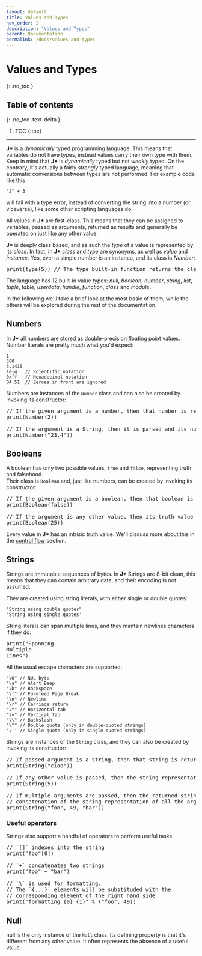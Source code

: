 ```yaml
---
layout: default
title: Values and Types
nav_order: 2
description: "Values and Types"
parent: Documentation
permalink: /docs/values-and-types
---
```


# Values and Types
{: .no_toc }

## Table of contents
{: .no_toc .text-delta }

1. TOC
{:toc}

---

**J\*** is a *dynamically* typed programming language. This means that variables do not have types,
instead values carry their own type with them. Keep in mind that **J\*** is *dynamically* typed but 
not *weakly* typed. On the contrary, it's actually a fairly *strongly* typed language, meaning that
automatic conversions between types are not performed. For example code like this

```jstar
"2" + 3
```

will fail with a type error, instead of converting the string into a number (or viceversa), like 
some other scripting languages do.

All values in **J\*** are first-class. This means that they can be assigned to variables, passed 
as arguments, returned as results and generally be operated on just like any other value.

**J\*** is deeply class based, and as such the *type* of a value is represented by its *class*. In 
fact, in **J\*** *class* and *type* are synonyms, as well as *value* and *instance*. Yes, even a 
simple number is an instance, and its class is *Number*:
<pre class='runnable-snippet'>
print(type(5)) // The type built-in function returns the class of the given type
</pre>

The language has 12 built-in value types:
*null*, *boolean*, *number*, *string*, *list*, *tuple*, *table*, *userdata*, *handle*,
*function*, *class* and *module*.

In the following we'll take a brief look at the most basic of them, while the others will be 
explored during the rest of the documentation.

## Numbers

In **J\*** all numbers are stored as double-precision floating point values. Number literals are
pretty much what you'd expect:
```jstar
1
500
3.1415
1e-4   // Scientific notation
0xff   // Hexadecimal notation
04.51  // Zeroes in front are ignored
```
Numbers are instances of the `Number` class and can also be created by invoking its constructor:
<pre class='runnable-snippet'>
// If the given argument is a number, then that number is returned
print(Number(2))

// If the argument is a String, then it is parsed and its number representation returned
print(Number("23.4"))
</pre>

## Booleans

A boolean has only two possible values, `true` and `false`, representing truth and falsehood.  
Their class is `Boolean` and, just like numbers, can be created by invoking its constructor:
<pre class='runnable-snippet'>
// If the given argument is a boolean, then that boolean is returned
print(Boolean(false))

// If the argument is any other value, then its truth value is returned
print(Boolean(25))
</pre>
Every value in **J\*** has an intrisic truth value. We'll discuss more about this in the [control
flow](control-flow) section.

## Strings
Strings are immutable sequences of bytes. In **J\*** Strings are 8-bit clean, this means that they 
can contain arbitrary data, and their encoding is not assumed.

They are created using string literals, with either single or double quotes:
```jstar
"String using double quotes"
'String using single quotes'
```

String literals can span multiple lines, and they mantain newlines characters if they do:
<pre class='runnable-snippet'>
print("Spanning
Multiple
Lines")
</pre>
All the usual escape characters are supported:
```jstar
"\0" // NUL byte
"\a" // Alert Beep
"\b" // Backspace
"\f" // Formfeed Page Break
"\n" // Newline
"\r" // Carriage return
"\t" // Horizontal tab
"\v" // Vertical tab
"\\" // Backslash
"\"" // Double quote (only in double-quoted strings)
'\'' // Single quote (only in single-quoted strings)
```

Strings are instances of the `String` class, and they can also be created by invoking its constructor:
<pre class='runnable-snippet'>
// If passed argument is a string, then that string is returned
print(String("ciao"))

// If any other value is passed, then the string representation of that value is returned
print(String(5))

// If multiple arguments are passed, then the returned string is the 
// concatenation of the string representation of all the arguments
print(String("foo", 49, "bar"))
</pre>

### Useful operators
Strings also support a handful of operators to perform useful tasks:
<pre class='runnable-snippet'>
// `[]` indexes into the string
print("foo"[0])

// `+` concatenates two strings
print("foo" + "bar")

// `%` is used for formatting.
// The `{...}` elements will be substituded with the 
// corresponding element of the right hand side
print("formatting {0} {1}" % ("foo", 49))
</pre>

## Null

null is the only instance of the `Null` class. Its defining property is that it's different from any
other value. It often represents the absence of a useful value.